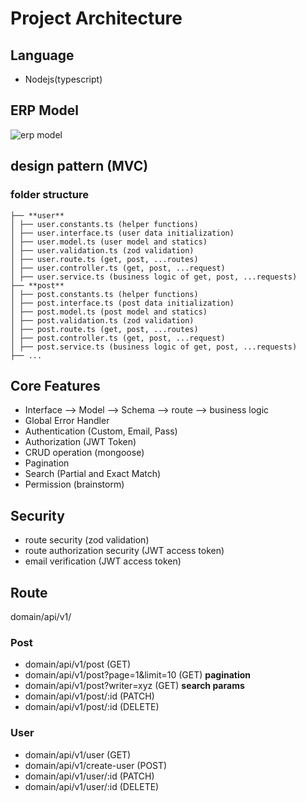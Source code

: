 # Project Architecture

## Language

- Nodejs(typescript)

## ERP Model

![erp model](https://imgur.com/QkjQYqY.jpg)

## design pattern (MVC)

### folder structure

```
├── **user**
│ ├── user.constants.ts (helper functions)
│ ├── user.interface.ts (user data initialization)
│ ├── user.model.ts (user model and statics)
│ ├── user.validation.ts (zod validation)
│ ├── user.route.ts (get, post, ...routes)
│ ├── user.controller.ts (get, post, ...request)
│ ├── user.service.ts (business logic of get, post, ...requests)
├── **post**
│ ├── post.constants.ts (helper functions)
│ ├── post.interface.ts (post data initialization)
│ ├── post.model.ts (post model and statics)
│ ├── post.validation.ts (zod validation)
│ ├── post.route.ts (get, post, ...routes)
│ ├── post.controller.ts (get, post, ...request)
│ ├── post.service.ts (business logic of get, post, ...requests)
├── ...
```

## Core Features

- Interface --> Model --> Schema --> route --> business logic
- Global Error Handler
- Authentication (Custom, Email, Pass)
- Authorization (JWT Token)
- CRUD operation (mongoose)
- Pagination
- Search (Partial and Exact Match)
- Permission (brainstorm)

## Security

- route security (zod validation)
- route authorization security (JWT access token)
- email verification (JWT access token)

## Route

domain/api/v1/

### Post

- domain/api/v1/post (GET)
- domain/api/v1/post?page=1&limit=10 (GET) **pagination**
- domain/api/v1/post?writer=xyz (GET) **search params**
- domain/api/v1/post/:id (PATCH)
- domain/api/v1/post/:id (DELETE)

### User

- domain/api/v1/user (GET)
- domain/api/v1/create-user (POST)
- domain/api/v1/user/:id (PATCH)
- domain/api/v1/user/:id (DELETE)
